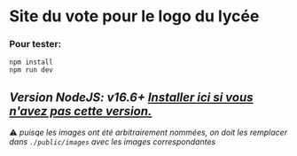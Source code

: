 # Site du vote pour le logo du lycée

### Pour tester:

```properties
npm install
npm run dev
```  

*Version NodeJS: v16.6+ [Installer ici si vous n'avez pas cette version.]([https://link](https://nodejs.org/en/download/))*
---

⚠️ *puisqe les images ont été arbitrairement nommées, on doit les remplacer dans `./public/images` avec les images correspondantes*



